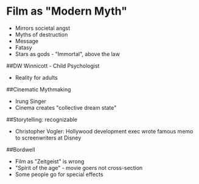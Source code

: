 Film as "Modern Myth"
=====================
* Mirrors societal angst
* Myths of destruction
* Message
* Fatasy
* Stars as gods - "Immortal", above the law

##DW Winnicott - Child Psychologist
* Reality for adults

##Cinematic Mythmaking
* Irung Singer
* Cinema creates "collective dream state"

##Storytelling: recognizable
* Christopher Vogler: Hollywood development exec wrote famous memo to
  screenwriters at Disney

##Bordwell
* Film as "Zeitgeist" is wrong
* "Spirit of the age" - movie goers not cross-section
* Some people go for special effects
